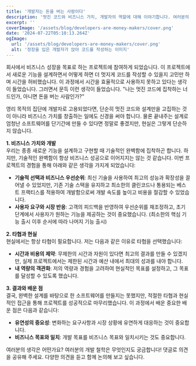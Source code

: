 ```yaml
---
title: '개발자는 돈을 버는 사람이다'
description: '멋진 코드와 비즈니스 가치, 개발자의 역할에 대해 이야기합니다. 여러분의 생각은 어떠신가요?'
excerpt: ''
coverImage: '/assets/blog/developers-are-money-makers/cover.png'
date: '2024-07-22T05:10:13.264Z'
ogImage:
  url: '/assets/blog/developers-are-money-makers/cover.png'
  alt: '정장을 입은 개발자가 앉아 코드를 작성하는 이미지'
---
```


회사에서 비즈니스 성장을 목표로 하는 프로젝트에 참여하게 되었습니다. 이 프로젝트에서 새로운 기능을 설계하면서 어떻게 하면 더 멋지게 코드를 작성할 수 있을지 고민만 하며 시간을 허비했습니다. 이 과정에서 시간을 효율적으로 사용하지 못하고 있다는 생각이 들었습니다. 그러면서 문득 이런 생각이 들었습니다. "나는 멋진 코드에 집착하는 너드인가, 아니면 돈을 버는 사람인가?"

영리 목적의 집단에 개발자로 고용되었다면, 단순히 멋진 코드와 설계만을 고집하는 것이 아니라 비즈니스 가치를 창출하는 일에도 신경을 써야 합니다. 물론 끝내주는 설계로 엄청난 소프트웨어를 단기간에 만들 수 있다면 정말로 좋겠지만, 현실은 그렇게 단순하지 않습니다.

**1. 비즈니스 가치와 개발**  
우리는 종종 새로운 기능을 설계하고 구현할 때 기술적인 완벽함에 집착하곤 합니다. 하지만, 기술적인 완벽함이 항상 비즈니스 성공으로 이어지지는 않는 것 같습니다. 이번 프로젝트의 경험을 통해 아래와 같은 생각을 가지게 되었습니다:

- **기술적 선택과 비즈니스 우선순위**: 최신 기술을 사용하여 최고의 성능과 확장성을 끌어낼 수 있었지만, 기존 기술 스택을 유지하고 최소한의 클린코드나 통용되는 베스트 프랙티스를 적용하여 개발함으로써 개발 속도를 높이고 비용을 절감할 수 있었습니다.
- **사용자 요구와 시장 반응**: 고객의 피드백을 반영하여 우선순위를 재조정하고, 초기 단계에서 사용자가 원하는 기능을 제공하는 것이 중요했습니다. (최소한의 핵심 기능 출시 이후 순서에 따라 나머지 기능 출시)

**2. 타협과 현실**  
현실에서는 항상 타협이 필요합니다. 저는 다음과 같은 이유로 타협을 선택했습니다:

- **시간과 비용의 제약**: 무제한의 시간과 자원이 있다면 최고의 결과를 만들 수 있겠지만, 실제 프로젝트에서는 제한된 시간과 예산 내에서 최대의 성과를 내야 합니다.
- **내 역량의 객관화**: 저의 역량과 경험을 고려하여 현실적인 목표를 설정하고, 그 목표를 달성할 수 있도록 했습니다.

**3. 결과와 배운 점**  
결국, 완벽한 설계를 바탕으로 한 소프트웨어를 만들지는 못했지만, 적절한 타협과 현실적인 접근을 통해 프로젝트를 성공적으로 마무리했습니다. 이 과정에서 배운 중요한 배운 점은 다음과 같습니다:

- **유연성의 중요성**: 변화하는 요구사항과 시장 상황에 유연하게 대응하는 것이 중요합니다.
- **비즈니스 목표와 일치**: 개발 목표를 비즈니스 목표와 일치시키는 것도 중요합니다.

여러분의 생각은 어떤가요? 여러분의 개발 철학은 무엇인지도 궁금합니다! 댓글로 의견을 공유해 주세요. 다양한 의견을 듣고 함께 논의해 보고 싶습니다.
